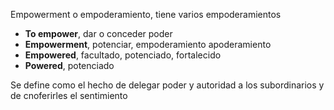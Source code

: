 Empowerment o empoderamiento, tiene varios empoderamientos

- **To empower**, dar o conceder poder
- **Empowerment**, potenciar, empoderamiento apoderamiento
- **Empowered**, facultado, potenciado, fortalecido
- **Powered**, potenciado

Se define como el hecho de delegar poder y autoridad a los subordinarios y de cnoferirles el sentimiento